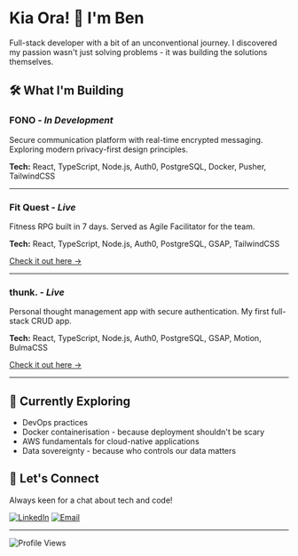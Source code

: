 # Kia Ora! 👋 I'm Ben

Full-stack developer with a bit of an unconventional journey. I discovered my passion wasn't just solving problems - it was building the solutions themselves.

## 🛠️ What I'm Building

### **FONO** - *In Development*
Secure communication platform with real-time encrypted messaging. Exploring modern privacy-first design principles.

**Tech:** React, TypeScript, Node.js, Auth0, PostgreSQL, Docker, Pusher, TailwindCSS

---

### **Fit Quest** - *Live*
Fitness RPG built in 7 days. Served as Agile Facilitator for the team.

**Tech:** React, TypeScript, Node.js, Auth0, PostgreSQL, GSAP, TailwindCSS

[Check it out here →](https://fitquest-wupo.onrender.com/)

---

### **thunk.** - *Live*
Personal thought management app with secure authentication. My first full-stack CRUD app.

**Tech:** React, TypeScript, Node.js, Auth0, PostgreSQL, GSAP, Motion, BulmaCSS

[Check it out here →](https://thunk-jx31.onrender.com/)

---

## 🌱 Currently Exploring

- DevOps practices
- Docker containerisation - because deployment shouldn't be scary
- AWS fundamentals for cloud-native applications
- Data sovereignty - because who controls our data matters

## 🤝 Let's Connect

Always keen for a chat about tech and code!

[![LinkedIn](https://img.shields.io/badge/LinkedIn-0077B5?style=for-the-badge&logo=linkedin&logoColor=white)](https://linkedin.com/in/ben-ngahere/)
[![Email](https://img.shields.io/badge/Email-D14836?style=for-the-badge&logo=gmail&logoColor=white)](mailto:ngahereben@gmail.com)

---

![Profile Views](https://komarev.com/ghpv/?username=ben-ngahere&color=green)
